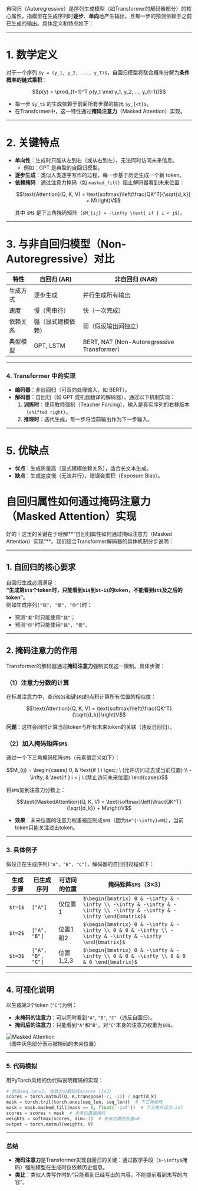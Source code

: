 自回归（Autoregressive）是序列生成模型（如Transformer的解码器部分）的核心属性，指模型在生成序列时**逐步**、**单向**地产生输出，且每一步的预测依赖于之前已生成的输出。具体定义和特点如下：

***

# 1. 数学定义

对于一个序列 `$y = (y_1, y_2, ..., y_T)$`，自回归模型将联合概率分解为**条件概率的链式乘积**：

```math
p(y) = \prod_{t=1}^T p(y_t \mid y_1, y_2, ..., y_{t-1})
```

*   每一步 `$y_t$` 的生成依赖于前面所有步骤的输出 `$y_{<t}$`。
*   在Transformer中，这一特性通过**掩码注意力**（Masked Attention）实现。

***

# 2. 关键特点

*   **单向性**：生成时只能从左到右（或从右到左），无法同时访问未来信息。
    *   例如：GPT 是典型的自回归模型。
*   **逐步生成**：类似人类逐字写作的过程，每一步基于历史生成一个新 token。
*   **依赖掩码**：通过注意力掩码（如 `masked_fill`）阻止解码器看到未来位置：
    ```math
    \text{Attention}(Q, K, V) = \text{softmax}\left(\frac{QK^T}{\sqrt{d_k}} + M\right)V
    ```
    其中 `$M$` 是下三角掩码矩阵（`$M_{ij} = -\infty \text{ if } i < j$`）。

***

# 3. 与非自回归模型（Non-Autoregressive）对比

| 特性   | 自回归 (AR)  | 非自回归 (NAR)                                 |
| ---- | --------- | ------------------------------------------ |
| 生成方式 | 逐步生成      | 并行生成所有输出                                   |
| 速度   | 慢（需串行）    | 快（一次完成）                                    |
| 依赖关系 | 强（显式建模依赖） | 弱（假设输出间独立）                                 |
| 典型模型 | GPT, LSTM | BERT, NAT (Non-Autoregressive Transformer) |

***

### 4. Transformer 中的实现

*   **编码器**：非自回归（可双向处理输入，如 BERT）。
*   **解码器**：自回归（如 GPT 或机器翻译的解码器），通过以下机制实现：
    1.  **训练时**：使用教师强制（Teacher Forcing），输入是真实序列的右移版本（`shifted right`）。
    2.  **推理时**：迭代生成，每一步将当前输出作为下一步输入。

***

# 5. 优缺点

*   **优点**：生成质量高（显式建模依赖关系），适合长文本生成。
*   **缺点**：生成速度慢（无法并行），错误会累积（Exposure Bias）。

# **自回归属性如何通过掩码注意力（Masked Attention）实现**

好的！这里的关键在于理解\*\*“自回归属性如何通过掩码注意力（Masked Attention）实现”\*\*。我们结合Transformer解码器的具体机制分步说明：

***

## 1. 自回归的核心要求

自回归生成必须满足：\
**“生成第`$t$`个token时，只能看到`$1$`到`$t-1$`的token，不能看到`$t$`及之后的token”**。\
例如生成序列`["我", "爱", "你"]`时：

*   预测`"爱"`时只能使用`"我"`；
*   预测`"你"`时只能使用`"我", "爱"`。

***

## 2. 掩码注意力的作用

Transformer的解码器通过**掩码注意力**强制实现这一限制。具体步骤：

### （1）注意力分数的计算

在标准注意力中，查询`$Q$`和键`$K$`的点积计算所有位置的相似度：

```math
\text{Attention}(Q, K, V) = \text{softmax}\left(\frac{QK^T}{\sqrt{d_k}}\right)V
```

**问题**：这样会同时计算当前token与所有未来token的关联（违反自回归）。

### （2）加入掩码矩阵`$M$`

通过一个下三角掩码矩阵`$M$`（元素值定义如下）：

```math
M_{ij} = \begin{cases} 
0, & \text{if } i \geq j \ (允许访问过去或当前位置) \\
-\infty, & \text{if } i < j \ (禁止访问未来位置)
\end{cases}
```

将`$M$`加到注意力分数上：

```math
\text{MaskedAttention}(Q, K, V) = \text{softmax}\left(\frac{QK^T}{\sqrt{d_k}} + M\right)V
```

*   **效果**：未来位置的注意力权重被压制成`$0$`（因为`$e^{-\infty}=0$`），当前token只能关注过去token。

***

### 3. 具体例子

假设正在生成序列`["A", "B", "C"]`，解码器的自回归过程如下：

| 生成步骤    | 已生成序列             | 可访问的位置  | 掩码矩阵`$M$`（3×3）                                                                                                        |
| ------- | ----------------- | ------- | --------------------------------------------------------------------------------------------------------------------- |
| `$t=1$` | `["A"]`           | 仅位置1    | `$\begin{bmatrix} 0 & -\infty & -\infty \\ -\infty & -\infty & -\infty \\ -\infty & -\infty & -\infty \end{bmatrix}$` |
| `$t=2$` | `["A", "B"]`      | 位置1和2   | `$\begin{bmatrix} 0 & -\infty & -\infty \\ 0 & 0 & -\infty \\ -\infty & -\infty & -\infty \end{bmatrix}$`             |
| `$t=3$` | `["A", "B", "C"]` | 位置1,2,3 | `$\begin{bmatrix} 0 & -\infty & -\infty \\ 0 & 0 & -\infty \\ 0 & 0 & 0 \end{bmatrix}$`                               |

***

## 4. 可视化说明

以生成第3个token (`"C"`)为例：

*   **未掩码的注意力**：可以同时看到`"A"`, `"B"`, `"C"`（违反自回归）。
*   **掩码后的注意力**：只能看到`"A"`和`"B"`，对`"C"`本身的注意力权重为`$0$`。

![Masked Attention](https://i.imgur.com/6Hj5F4W.png)\
（图中灰色部分表示被掩码的未来位置）

***

### 5. 代码模拟

用PyTorch风格的伪代码说明掩码的实现：

```python
# 假设seq_len=3, 注意力分数矩阵scores (3x3)
scores = torch.matmul(Q, K.transpose(-2, -1)) / sqrt(d_k)
mask = torch.tril(torch.ones(seq_len, seq_len))  # 下三角矩阵
mask = mask.masked_fill(mask == 0, float('-inf'))  # 下三角外设为-inf
scores = scores + mask  # 未来位置被掩码
weights = softmax(scores, dim=-1)  # 未来位置的权重=0
output = torch.matmul(weights, V)
```

***

### 总结

*   **掩码注意力**是Transformer实现自回归的关键：通过数学手段（`$-\infty$`掩码）强制模型在生成时仅依赖历史信息。
*   **类比**：类似人类写作时的“只能看到已经写出的内容，不能提前看到未写的内容”。



